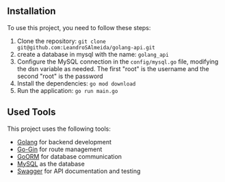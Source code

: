 ## Installation

To use this project, you need to follow these steps:

1. Clone the repository: `git clone git@github.com:LeandroSAlmeida/golang-api.git`
2. create a database in mysql with the name: `golang_api`
3. Configure the MySQL connection in the `config/mysql.go` file, modifying the dsn variable as needed. The first "root" is the username and the second "root" is the password
4. Install the dependencies: `go mod download`
6. Run the application: `go run main.go`

## Used Tools

This project uses the following tools:

- [Golang](https://golang.org/) for backend development
- [Go-Gin](https://github.com/gin-gonic/gin) for route management
- [GoORM](https://gorm.io/) for database communication
- [MySQL](https://www.mysql.com/) as the database
- [Swagger](https://swagger.io/) for API documentation and testing
